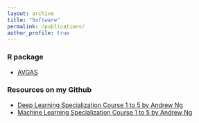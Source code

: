 ```yaml
---
layout: archive
title: "Software"
permalink: /publications/
author_profile: true
---
```


### R package

* [AVGAS](https://github.com/lli289/AVGAS/blob/main/AVGAS_manual.pdf)

### Resources on my Github

* [Deep Learning Specialization Course 1 to 5 by Andrew Ng](https://github.com/lli289/CourseraDeepLearningSpecialization)
* [Machine Learning Specialization Course 1 to 5 by Andrew Ng](https://github.com/lli289/CourseraMachineLearningSpecialization)
